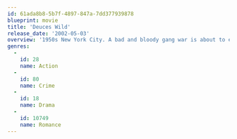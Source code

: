 ```yaml
---
id: 61ada8b8-5b7f-4897-847a-7dd377939878
blueprint: movie
title: 'Deuces Wild'
release_date: '2002-05-03'
overview: '1950s New York City. A bad and bloody gang war is about to erupt on the dysfunctional streets of Brooklyn. The Deuces at war with the vicious Vipers. Scott Kalvert directs this tale of lust, drugs, mayhem and madness during one hot summer on the streets of New York.'
genres:
  -
    id: 28
    name: Action
  -
    id: 80
    name: Crime
  -
    id: 18
    name: Drama
  -
    id: 10749
    name: Romance
---
```

